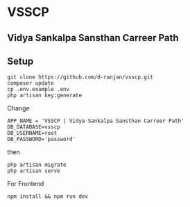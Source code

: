 # VSSCP
## Vidya Sankalpa Sansthan Carreer Path

## Setup

```
git clone https://github.com/d-ranjan/vsscp.git
composer update
cp .env.example .env
php artisan key:generate
```
Change 
```
APP_NAME = 'VSSCP | Vidya Sankalpa Sansthan Carreer Path'
DB_DATABASE=vsscp
DB_USERNAME=root
DB_PASSWORD='password'
```
then
```
php artisan migrate
php artisan serve
```

For Frontend
```
npm install && npm run dev
```
